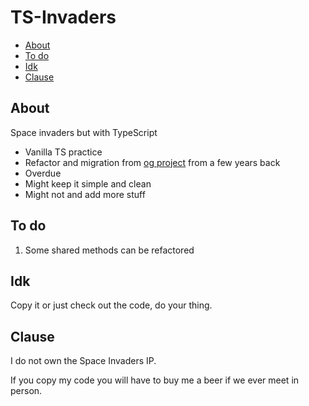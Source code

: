 # TS-Invaders

<!-- toc -->

- [About](#about)
- [To do](#to-do)
- [Idk](#idk)
- [Clause](#clause)

<!-- tocstop -->

## About

Space invaders but with TypeScript

- Vanilla TS practice
- Refactor and migration from [og project](https://github.com/KeaCluster/spaceInvaders) from a few years back
- Overdue
- Might keep it simple and clean
- Might not and add more stuff

## To do

1. Some shared methods can be refactored

## Idk

Copy it or just check out the code, do your thing.

## Clause

I do not own the Space Invaders IP.

If you copy my code you will have to buy me a beer if we ever meet in person.
